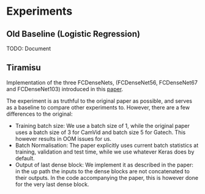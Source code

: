 Experiments
===========

Old Baseline (Logistic Regression)
----------------------------------
TODO: Document


Tiramisu
--------
Implementation of the three FCDenseNets, (FCDenseNet56, FCDenseNet67 and FCDenseNet103) introduced in this [paper](https://arxiv.org/abs/1611.09326).

The experiment is as truthful to the original paper as possible, and serves as a baseline to compare
other experiments to.
However, there are a few differences to the original:
 - Training batch size: We use a batch size of 1, while the original paper uses a batch size of 3 for CamVid and batch size 5 for Gatech.
   This however results in OOM issues for us.
 - Batch Normalisation: The paper explicitly uses current batch statistics at training, validation and test time, while we use whatever Keras does by default.
 - Output of last dense block: We implement it as described in the paper: in the up path the inputs to the dense blocks are not concatenated to their outputs.
   In the code accompanying the paper, this is however done for the very last dense block.
